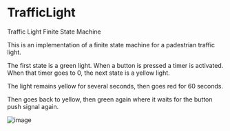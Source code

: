 # TrafficLight
Traffic Light Finite State Machine

This is an implementation of a finite state machine for a padestrian traffic light.

The first state is a green light. When a button is pressed a timer is activated. When that timer goes to 0, the next state is a yellow light.

The light remains yellow for several seconds, then goes red for 60 seconds. 

Then goes back to yellow, then green again where it waits for the button push signal again.

![image](https://user-images.githubusercontent.com/19673047/220207501-eb43e6e5-7e07-419d-bbce-797ab51ade52.png)
